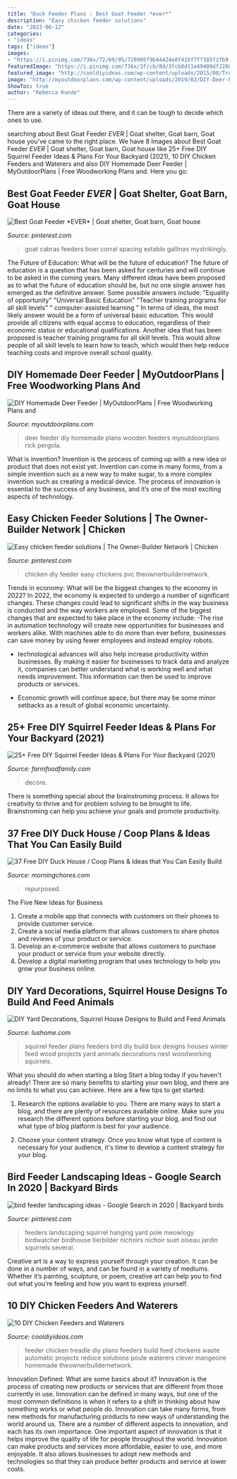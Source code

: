 ```yaml
---
title: "Duck Feeder Plans : Best Goat Feeder *ever*"
description: "Easy chicken feeder solutions"
date: "2023-06-12"
categories:
- "ideas"
tags: ["ideas"]
images:
- "https://i.pinimg.com/736x/72/69/95/726995f9b44424e8f415f7ff385f2fb9.jpg"
featuredImage: "https://i.pinimg.com/736x/3f/cb/8d/3fcb8d11e49408df2288b938db017ff2.jpg"
featured_image: "http://cooldiyideas.com/wp-content/uploads/2015/08/Treadle-Chicken-Feeder.jpg"
image: "http://myoutdoorplans.com/wp-content/uploads/2019/02/DIY-Deer-Feeder.png"
ShowToc: true
author: "Rebecca Kunde"
---
```



There are a variety of ideas out there, and it can be tough to decide which ones to use.

	

		
searching about Best Goat Feeder *EVER* | Goat shelter, Goat barn, Goat house you've came to the right place. We have 8 Images about Best Goat Feeder *EVER* | Goat shelter, Goat barn, Goat house like 25+ Free DIY Squirrel Feeder Ideas &amp; Plans For Your Backyard (2021), 10 DIY Chicken Feeders and Waterers and also DIY Homemade Deer Feeder | MyOutdoorPlans | Free Woodworking Plans and. Here you go:
		
    
## Best Goat Feeder *EVER* | Goat Shelter, Goat Barn, Goat House

<img loading=lazy src="https://i.pinimg.com/736x/72/69/95/726995f9b44424e8f415f7ff385f2fb9.jpg" onerror="this.onerror=null;this.src='https://tse4.mm.bing.net/th?id=OIP.plzmMSR9mzOCkCh4M5Li9AHaFj&amp;pid=15.1';" alt="Best Goat Feeder *EVER* | Goat shelter, Goat barn, Goat house">

_Source: pinterest.com_

>goat cabras feeders boer corral spacing establo gallinas mystrikingly. 

	

The Future of Education: What will be the future of education?
The future of education is a question that has been asked for centuries and will continue to be asked in the coming years. Many different ideas have been proposed as to what the future of education should be, but no one single answer has emerged as the definitive answer. Some possible answers include: 
"Equality of opportunity" 
"Universal Basic Education" 
"Teacher training programs for all skill levels" 
" computer-assisted learning "
In terms of ideas, the most likely answer would be a form of universal basic education. This would provide all citizens with equal access to education, regardless of their economic status or educational qualifications. Another idea that has been proposed is teacher training programs for all skill levels. This would allow people of all skill levels to learn how to teach, which would then help reduce teaching costs and improve overall school quality.

    
## DIY Homemade Deer Feeder | MyOutdoorPlans | Free Woodworking Plans And

<img loading=lazy src="http://myoutdoorplans.com/wp-content/uploads/2019/02/DIY-Deer-Feeder.png" onerror="this.onerror=null;this.src='https://tse2.mm.bing.net/th?id=OIP.oTlj_EKXFmeMfspMxKyFJwHaJ7&amp;pid=15.1';" alt="DIY Homemade Deer Feeder | MyOutdoorPlans | Free Woodworking Plans and">

_Source: myoutdoorplans.com_

>deer feeder diy homemade plans wooden feeders myoutdoorplans rick pergola. 

	

What is invention?
Invention is the process of coming up with a new idea or product that does not exist yet. Invention can come in many forms, from a simple invention such as a new way to make sugar, to a more complex invention such as creating a medical device. The process of innovation is essential to the success of any business, and it’s one of the most exciting aspects of technology.

    
## Easy Chicken Feeder Solutions | The Owner-Builder Network | Chicken

<img loading=lazy src="https://i.pinimg.com/736x/6f/84/4b/6f844b0eafac0fcb2c213b9bedd8f0c6--keeping-chickens-raising-chickens.jpg" onerror="this.onerror=null;this.src='https://tse1.mm.bing.net/th?id=OIP.DGPAPEKWSdIqhfag0ddXhgHaPv&amp;pid=15.1';" alt="Easy chicken feeder solutions | The Owner-Builder Network | Chicken">

_Source: pinterest.com_

>chicken diy feeder easy chickens pvc theownerbuildernetwork. 

	

Trends in economy: What will be the biggest changes to the economy in 2022?
In 2022, the economy is expected to undergo a number of significant changes. These changes could lead to significant shifts in the way business is conducted and the way workers are employed. Some of the biggest changes that are expected to take place in the economy include: 
-The rise in automation technology will create new opportunities for businesses and workers alike. With machines able to do more than ever before, businesses can save money by using fewer employees and instead employ robots. 

- technological advances will also help increase productivity within businesses. By making it easier for businesses to track data and analyze it, companies can better understand what is working well and what needs improvement. This information can then be used to improve products or services. 

- Economic growth will continue apace, but there may be some minor setbacks as a result of global economic uncertainty.

    
## 25+ Free DIY Squirrel Feeder Ideas &amp; Plans For Your Backyard (2021)

<img loading=lazy src="https://farmfoodfamily.com/wp-content/uploads/2021/07/11-squirrel-feeder-plans-696x1044.jpg" onerror="this.onerror=null;this.src='https://tse4.mm.bing.net/th?id=OIP.naixbidNU_Ml_9PMxDWcEgHaLH&amp;pid=15.1';" alt="25+ Free DIY Squirrel Feeder Ideas &amp; Plans For Your Backyard (2021)">

_Source: farmfoodfamily.com_

>decore. 

	

There is something special about the brainstroming process. It allows for creativity to thrive and for problem solving to be brought to life. Brainstroming can help you achieve your goals and promote productivity.

    
## 37 Free DIY Duck House / Coop Plans &amp; Ideas That You Can Easily Build

<img loading=lazy src="https://cdn.morningchores.com/wp-content/uploads/2016/12/duck-h2.jpg" onerror="this.onerror=null;this.src='https://tse3.mm.bing.net/th?id=OIP.U5Miy-Wb_rCN48Ixyo1IyAHaJ5&amp;pid=15.1';" alt="37 Free DIY Duck House / Coop Plans &amp; Ideas that You Can Easily Build">

_Source: morningchores.com_

>repurposed. 

	

The Five New Ideas for Business
1. Create a mobile app that connects with customers on their phones to provide customer service. 
2. Create a social media platform that allows customers to share photos and reviews of your product or service. 
3. Develop an e-commerce website that allows customers to purchase your product or service from your website directly. 
4. Develop a digital marketing program that uses technology to help you grow your business online.

    
## DIY Yard Decorations, Squirrel House Designs To Build And Feed Animals

<img loading=lazy src="https://www.lushome.com/wp-content/uploads/2018/10/feeding-squirrels-house-designs-6.jpg" onerror="this.onerror=null;this.src='https://tse2.mm.bing.net/th?id=OIP.wu9QAALZ_UDQNJptR28o1AHaGb&amp;pid=15.1';" alt="DIY Yard Decorations, Squirrel House Designs to Build and Feed Animals">

_Source: lushome.com_

>squirrel feeder plans feeders bird diy build box designs houses winter feed wood projects yard animals decorations nest woodworking squirrels. 

	

What you should do when starting a blog
Start a blog today if you haven't already! There are so many benefits to starting your own blog, and there are no limits to what you can achieve. Here are a few tips to get started:
1. Research the options available to you. There are many ways to start a blog, and there are plenty of resources available online. Make sure you research the different options before starting your blog, and find out what type of blog platform is best for your audience.

2. Choose your content strategy. Once you know what type of content is necessary for your audience, it's time to develop a content strategy for your blog.

    
## Bird Feeder Landscaping Ideas - Google Search In 2020 | Backyard Birds

<img loading=lazy src="https://i.pinimg.com/736x/3f/cb/8d/3fcb8d11e49408df2288b938db017ff2.jpg" onerror="this.onerror=null;this.src='https://tse1.mm.bing.net/th?id=OIP.teJxunMmNLj9DI9Z-Q_9sAHaJ6&amp;pid=15.1';" alt="bird feeder landscaping ideas - Google Search in 2020 | Backyard birds">

_Source: pinterest.com_

>feeders landscaping squirrel hanging yard pole meowlogy birdwatcher birdhouse tierbilder nichoirs nichoir suet oiseau jardin squirrels several. 

	

Creative art is a way to express yourself through your creation. It can be done in a number of ways, and can be found in a variety of mediums. Whether it’s painting, sculpture, or poem, creative art can help you to find out what you’re feeling and how you want to express yourself.

    
## 10 DIY Chicken Feeders And Waterers

<img loading=lazy src="http://cooldiyideas.com/wp-content/uploads/2015/08/Treadle-Chicken-Feeder.jpg" onerror="this.onerror=null;this.src='https://tse2.mm.bing.net/th?id=OIP.4OrNxZVTGGQqBOA-WchNDwHaK0&amp;pid=15.1';" alt="10 DIY Chicken Feeders and Waterers">

_Source: cooldiyideas.com_

>feeder chicken treadle diy plans feeders build feed chickens waste automatic projects reduce solutions poule waterers clever mangeoire homemade theownerbuildernetwork. 

	

Innovation Defined: What are some basics about it?
Innovation is the process of creating new products or services that are different from those currently in use. Innovation can be defined in many ways, but one of the most common definitions is when it refers to a shift in thinking about how something works or what people do. Innovation can take many forms, from new methods for manufacturing products to new ways of understanding the world around us. There are a number of different aspects to innovation, and each has its own importance.
One important aspect of innovation is that it helps improve the quality of life for people throughout the world. Innovation can make products and services more affordable, easier to use, and more enjoyable. It also allows businesses to adopt new methods and technologies so that they can produce better products and service at lower costs.

